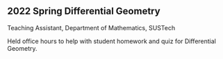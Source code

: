 ## 2022 Spring Differential Geometry
Teaching Assistant, Department of Mathematics, SUSTech  

Held office hours to help with student homework and quiz for Differential Geometry.
